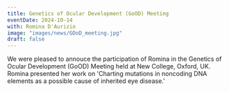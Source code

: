 ```yaml
---
title: Genetics of Ocular Development (GoOD) Meeting
eventDate: 2024-10-14
with: Romina D'Aurizio 
image: "images/news/GOoD_meeting.jpg"
draft: false
---
```


We were pleased to annouce the participation of Romina in the Genetics of Ocular Development (GoOD) Meeting held at New College, Oxford, UK. Romina presented her work on 'Charting mutations in noncoding DNA elements as a possible cause of inherited eye disease.'
